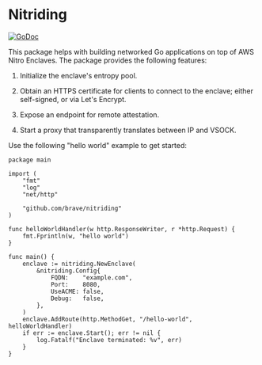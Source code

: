 # Nitriding

[![GoDoc](https://pkg.go.dev/badge/github.com/brave/nitriding?utm_source=godoc)](https://pkg.go.dev/github.com/brave/nitriding)

This package helps with building networked Go applications on top of AWS Nitro
Enclaves.  The package provides the following features:

1. Initialize the enclave's entropy pool.

2. Obtain an HTTPS certificate for clients to connect to the enclave; either
   self-signed, or via Let's Encrypt.

3. Expose an endpoint for remote attestation.

4. Start a proxy that transparently translates between IP and VSOCK.

Use the following "hello world" example to get started:

	package main

	import (
		"fmt"
		"log"
		"net/http"

		"github.com/brave/nitriding"
	)

	func helloWorldHandler(w http.ResponseWriter, r *http.Request) {
		fmt.Fprintln(w, "hello world")
	}

	func main() {
		enclave := nitriding.NewEnclave(
			&nitriding.Config{
				FQDN:    "example.com",
				Port:    8080,
				UseACME: false,
				Debug:   false,
			},
		)
		enclave.AddRoute(http.MethodGet, "/hello-world", helloWorldHandler)
		if err := enclave.Start(); err != nil {
			log.Fatalf("Enclave terminated: %v", err)
		}
	}
